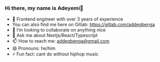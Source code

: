 ### Hi there, my name is Adeyemi👋
<!-- 
**addegbenga/addegbenga** is a ✨ _special_ ✨ repository because its `README.md` (this file) appears on your GitHub profile. -->

- 🌱 Frontend engineer with over 3 years of experience
- You can also find me here on Gitlab: https://gitlab.com/addegbenga
- 🤔 I’m looking to collaborate on anything nice
- 💬 Ask me about Nextjs/React/Typescript
- 📫 How to reach me: addegbenga@gmail.com
- 😄 Pronouns: he/him
- ⚡ Fun fact: cant do without hiphop music
